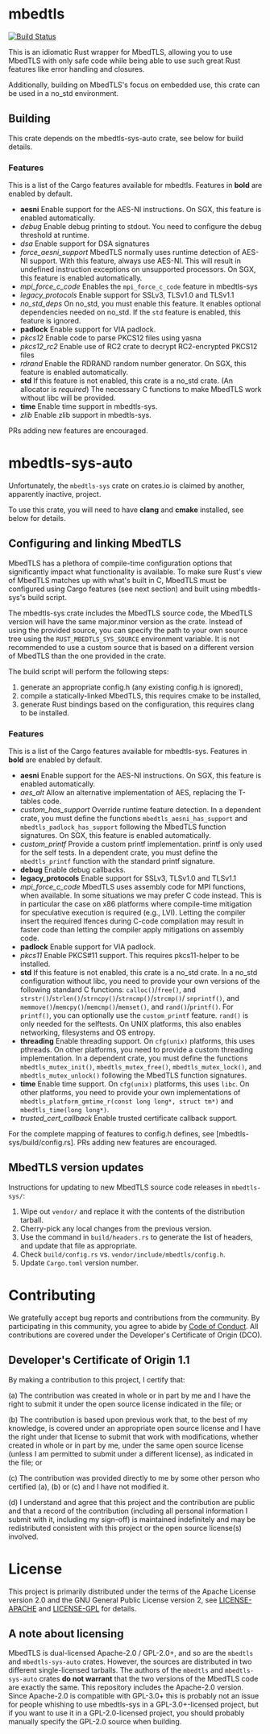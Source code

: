 # mbedtls

[![Build Status](https://travis-ci.com/fortanix/rust-mbedtls.svg?branch=master)](https://travis-ci.com/fortanix/rust-mbedtls)

This is an idiomatic Rust wrapper for MbedTLS, allowing you to use MbedTLS with
only safe code while being able to use such great Rust features like error
handling and closures.

Additionally, building on MbedTLS's focus on embedded use, this crate can be
used in a no_std environment.

## Building

This crate depends on the mbedtls-sys-auto crate, see below for build details.

### Features

This is a list of the Cargo features available for mbedtls. Features in
**bold** are enabled by default.

* **aesni** Enable support for the AES-NI instructions. On SGX, this feature is
            enabled automatically.
* *debug* Enable debug printing to stdout. You need to configure the debug
          threshold at runtime.
* *dsa* Enable support for DSA signatures
* *force_aesni_support* MbedTLS normally uses runtime detection of AES-NI
                        support. With this feature, always use AES-NI. This
                        will result in undefined instruction exceptions on
                        unsupported processors. On SGX, this feature is
                        enabled automatically.
* *mpi_force_c_code* Enables the `mpi_force_c_code` feature in mbedtls-sys
* *legacy_protocols* Enable support for SSLv3, TLSv1.0 and TLSv1.1
* *no_std_deps* On no_std, you must enable this feature. It enables optional
                dependencies needed on no_std. If the `std` feature is enabled,
                this feature is ignored.
* **padlock** Enable support for VIA padlock.
* *pkcs12* Enable code to parse PKCS12 files using yasna
* *pkcs12_rc2* Enable use of RC2 crate to decrypt RC2-encrypted PKCS12 files
* *rdrand* Enable the RDRAND random number generator. On SGX, this feature is
           enabled automatically.
* **std** If this feature is not enabled, this crate is a no_std crate. (An
          allocator is *required*) The necessary C functions to make MbedTLS
          work without libc will be provided.
* **time** Enable time support in mbedtls-sys.
* *zlib* Enable zlib support in mbedtls-sys.

PRs adding new features are encouraged.

# mbedtls-sys-auto

Unfortunately, the `mbedtls-sys` crate on crates.io is claimed by another,
apparently inactive, project.

To use this crate, you will need to have **clang** and **cmake** installed, see
below for details.

## Configuring and linking MbedTLS

MbedTLS has a plethora of compile-time configuration options that significantly
impact what functionality is available. To make sure Rust's view of MbedTLS
matches up with what's built in C, MbedTLS must be configured using Cargo
features (see next section) and built using mbedtls-sys's build script.

The mbedtls-sys crate includes the MbedTLS source code, the MbedTLS version
will have the same major.minor version as the crate. Instead of using the
provided source, you can specify the path to your own source tree using the
`RUST_MBEDTLS_SYS_SOURCE` environment variable. It is not recommended to use a
custom source that is based on a different version of MbedTLS than the one
provided in the crate.

The build script will perform the following steps:
1. generate an appropriate config.h (any existing config.h is ignored),
2. compile a statically-linked MbedTLS, this requires cmake to be installed,
3. generate Rust bindings based on the configuration, this requires clang to be
   installed.

### Features

This is a list of the Cargo features available for mbedtls-sys. Features in
**bold** are enabled by default.

* **aesni** Enable support for the AES-NI instructions. On SGX, this feature is
            enabled automatically.
* *aes_alt* Allow an alternative implementation of AES, replacing the
  T-tables code.
* *custom_has_support* Override runtime feature detection. In a dependent
                       crate, you must define the functions
                       `mbedtls_aesni_has_support` and
                       `mbedtls_padlock_has_support` following the MbedTLS
                       function signatures. On SGX, this feature is enabled
                       automatically.
* *custom_printf* Provide a custom printf implementation. printf is only used
                  for the self tests. In a dependent crate, you must define the
                  `mbedtls_printf` function with the standard printf signature.
* **debug** Enable debug callbacks.
* **legacy_protocols** Enable support for SSLv3, TLSv1.0 and TLSv1.1
* *mpi_force_c_code* MbedTLS uses assembly code for MPI functions, when available.
                     In some situations we may prefer C code instead. This is in
                     particular the case on x86 platforms where compile-time mitigation
                     for speculative execution is required (e.g., LVI). Letting the
                     compiler insert the required lfences during C-code compilation may
                     result in faster code than letting the compiler apply mitigations
                     on assembly code.
* **padlock** Enable support for VIA padlock.
* *pkcs11* Enable PKCS#11 support. This requires pkcs11-helper to be installed.
* **std** If this feature is not enabled, this crate is a no_std crate. In a
          no_std configuration without libc, you need to provide your own
          versions of the following standard C functions: `calloc()`/`free()`,
          and `strstr()`/`strlen()`/`strncpy()`/`strncmp()`/`strcmp()`/
          `snprintf()`, and `memmove()`/`memcpy()`/`memcmp()`/`memset()`, and
          `rand()`/`printf()`. For `printf()`, you can optionally use the
          `custom_printf` feature. `rand()` is only needed for the selftests.
          On UNIX platforms, this also enables networking, filesystems and OS
          entropy.
* **threading** Enable threading support. On `cfg(unix)` platforms, this uses
                pthreads. On other platforms, you need to provide a custom
                threading implementation. In a dependent crate, you must define
                the functions `mbedtls_mutex_init()`, `mbedtls_mutex_free()`,
                `mbedtls_mutex_lock()`, and `mbedtls_mutex_unlock()` following
                the  MbedTLS function signatures.
* **time** Enable time support. On `cfg(unix)` platforms, this uses `libc`. On
           other platforms, you need to provide your own implementations of
           `mbedtls_platform_gmtime_r(const long long*, struct tm*)` and
           `mbedtls_time(long long*)`.
* *trusted_cert_callback* Enable trusted certificate callback support.

For the complete mapping of features to config.h defines, see
[mbedtls-sys/build/config.rs]. PRs adding new features are encouraged.

## MbedTLS version updates

Instructions for updating to new MbedTLS source code releases in `mbedtls-sys/`:

1. Wipe out `vendor/` and replace it with the contents of the distribution tarball.
2. Cherry-pick any local changes from the previous version.
3. Use the command in `build/headers.rs` to generate the list of headers,
   and update that file as appropriate.
4. Check `build/config.rs` vs. `vendor/include/mbedtls/config.h`.
5. Update `Cargo.toml` version number.

# Contributing

We gratefully accept bug reports and contributions from the community.
By participating in this community, you agree to abide by [Code of Conduct](./CODE_OF_CONDUCT.md).
All contributions are covered under the Developer's Certificate of Origin (DCO).

## Developer's Certificate of Origin 1.1

By making a contribution to this project, I certify that:

(a) The contribution was created in whole or in part by me and I
have the right to submit it under the open source license
indicated in the file; or

(b) The contribution is based upon previous work that, to the best
of my knowledge, is covered under an appropriate open source
license and I have the right under that license to submit that
work with modifications, whether created in whole or in part
by me, under the same open source license (unless I am
permitted to submit under a different license), as indicated
in the file; or

(c) The contribution was provided directly to me by some other
person who certified (a), (b) or (c) and I have not modified
it.

(d) I understand and agree that this project and the contribution
are public and that a record of the contribution (including all
personal information I submit with it, including my sign-off) is
maintained indefinitely and may be redistributed consistent with
this project or the open source license(s) involved.

# License

This project is primarily distributed under the terms of the Apache License
version 2.0 and the GNU General Public License version 2, see
[LICENSE-APACHE](./LICENSE-APACHE) and [LICENSE-GPL](./LICENSE-GPL) for
details.

## A note about licensing

MbedTLS is dual-licensed Apache-2.0 / GPL-2.0+, and so are the `mbedtls` and
`mbedtls-sys-auto` crates. However, the sources are distributed in two
different single-licensed tarballs. The authors of the `mbedtls` and
`mbedtls-sys-auto` crates **do not warrant** that the two versions of the
MbedTLS code are exactly the same. This repository includes the Apache-2.0
version. Since Apache-2.0 is compatible with GPL-3.0+ this is probably not an
issue for people whishing to use mbedtls-sys in a GPL-3.0+-licensed project,
but if you want to use it in a GPL-2.0-licensed project, you should probably
manually specify the GPL-2.0 source when building.
